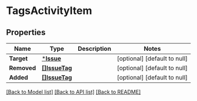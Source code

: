 # TagsActivityItem

## Properties
Name | Type | Description | Notes
------------ | ------------- | ------------- | -------------
**Target** | [***Issue**](Issue.md) |  | [optional] [default to null]
**Removed** | [**[]IssueTag**](IssueTag.md) |  | [optional] [default to null]
**Added** | [**[]IssueTag**](IssueTag.md) |  | [optional] [default to null]

[[Back to Model list]](../README.md#documentation-for-models) [[Back to API list]](../README.md#documentation-for-api-endpoints) [[Back to README]](../README.md)

